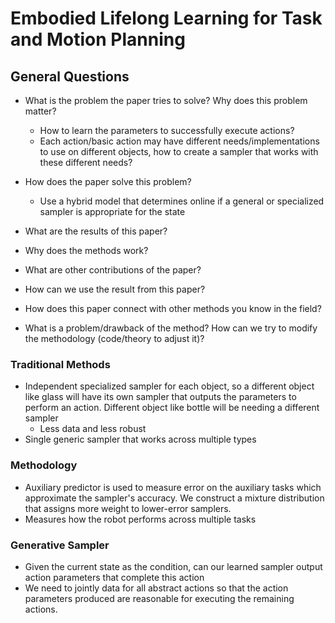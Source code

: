# Embodied Lifelong Learning for Task and Motion Planning

## General Questions 
- What is the problem the paper tries to solve? Why does this problem matter?
    - How to learn the parameters to successfully execute actions? 
    - Each action/basic action may have different needs/implementations to use on different objects, how to create a sampler that works with these different needs? 

- How does the paper solve this problem? 
    - Use a hybrid model that determines online if a general or specialized sampler is appropriate for the state 
- What are the results of this paper? 
- Why does the methods work? 
- What are other contributions of the paper? 
- How can we use the result from this paper? 
- How does this paper connect with other methods you know in the field? 
- What is a problem/drawback of the method? How can we try to modify the methodology (code/theory to adjust it)?  

### Traditional Methods 
- Independent specialized sampler for each object, so a different object like glass will have its own sampler that outputs the parameters to perform an action. Different object like bottle will be needing a different sampler 
    - Less data and less robust 
- Single generic sampler that works across multiple types 
 

### Methodology 
- Auxiliary predictor is used to measure error on the auxiliary tasks which approximate the sampler's accuracy. We construct a mixture distribution that assigns more weight to lower-error samplers.  
- Measures how the robot performs across multiple tasks  
  
### Generative Sampler 
- Given the current state as the condition, can our learned sampler output action parameters that complete this action  
- We need to jointly data for all abstract actions so that the action parameters produced are reasonable for executing the remaining actions. 